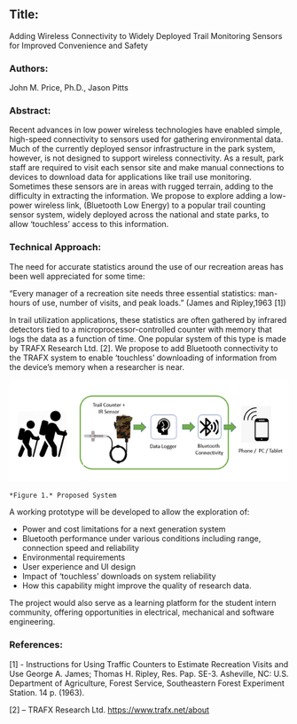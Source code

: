 ## Title: 
Adding Wireless Connectivity to Widely Deployed Trail Monitoring Sensors for Improved Convenience and Safety

### Authors: 
John M. Price, Ph.D., Jason Pitts

### Abstract: 

Recent advances in low power wireless technologies have enabled simple, high-speed connectivity to sensors used for gathering environmental data. Much of the currently deployed sensor infrastructure in the park system, however, is not designed to support wireless connectivity. As a result, park staff are required to visit each sensor site and make manual connections to devices to download data for applications like trail use monitoring. Sometimes these sensors are in areas with rugged terrain, adding to the difficulty in extracting the information. We propose to explore adding a low-power wireless link, (Bluetooth Low Energy) to a popular trail counting sensor system, widely deployed across the national and state parks, to allow ‘touchless’ access to this information. 

### Technical Approach: 
The need for accurate statistics around the use of our recreation areas has been well appreciated for some time:

“Every manager of a recreation site needs three essential statistics: man-hours of use, number of visits, and peak loads.” (James and Ripley,1963 [1])

In trail utilization applications, these statistics are often gathered by infrared detectors tied to a microprocessor-controlled counter with memory that logs the data as a function of time. One popular system of this type is made by TRAFX Research Ltd. [2]. We propose to add Bluetooth connectivity to the TRAFX system to enable ‘touchless’ downloading of information from the device’s memory when a researcher is near. 
 

![System Schematic](Picture1.png)

    *Figure 1.* Proposed System


A working prototype will be developed to allow the exploration of: 
- Power and cost limitations for a next generation system
- Bluetooth performance under various conditions including range, connection speed and reliability
- Environmental requirements 
- User experience and UI design 
- Impact of ‘touchless’ downloads on system reliability
- How this capability might improve the quality of research data.
  
The project would also serve as a learning platform for the student intern community, offering opportunities in electrical, mechanical and software engineering.

### References: 
[1] - Instructions for Using Traffic Counters to Estimate Recreation Visits and Use George A. James; Thomas H. Ripley, Res. Pap. SE-3. Asheville, NC: U.S. Department of Agriculture, Forest Service, Southeastern Forest Experiment Station. 14 p. (1963).

[2] – TRAFX Research Ltd. https://www.trafx.net/about
